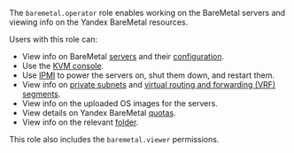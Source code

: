 The `baremetal.operator` role enables working on the BareMetal servers and viewing info on the Yandex BareMetal resources.

Users with this role can:
* View info on BareMetal [servers](../../baremetal/concepts/servers.md) and their [configuration](../../baremetal/concepts/server-configurations.md).
* Use the [KVM console](../../baremetal/operations/servers/server-kvm.md).
* Use [IPMI](https://en.wikipedia.org/wiki/Intelligent_Platform_Management_Interface) to power the servers on, shut them down, and restart them.
* View info on [private subnets](../../baremetal/concepts/network.md#private-subnet) and [virtual routing and forwarding (VRF) segments](../../baremetal/concepts/network.md#vrf-segment).
* View info on the uploaded OS images for the servers.
* View details on Yandex BareMetal [quotas](../../baremetal/concepts/limits.md#baremetal-quotas).
* View info on the relevant [folder](../../resource-manager/concepts/resources-hierarchy.md#folder).

This role also includes the `baremetal.viewer` permissions.
